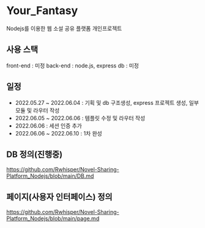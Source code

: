 # Your_Fantasy

Nodejs를 이용한 웹 소설 공유 플랫폼 개인프로젝트

## 사용 스택
front-end : 미정
back-end : node.js, express
db : 미정

## 일정 
- 2022.05.27 ~ 2022.06.04 : 기획 및 db 구조생성, express 프로젝트 생성, 일부 모듈 및 라우터 작성
- 2022.06.05 ~ 2022.06.06 : 템플릿 수정 및 라우터 작성
- 2022.06.06 : 세션 인증 추가
- 2022.06.06 ~ 2022.06.10 : 1차 완성

## DB 정의(진행중)
https://github.com/Rwhisper/Novel-Sharing-Platform_Nodejs/blob/main/DB.md

## 페이지(사용자 인터페이스) 정의
https://github.com/Rwhisper/Novel-Sharing-Platform_Nodejs/blob/main/page.md

